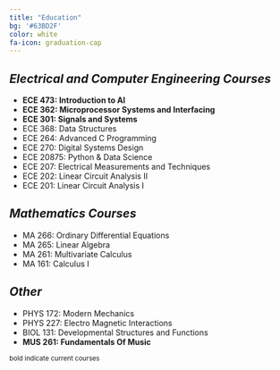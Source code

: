 ```yaml
---
title: "Education"
bg: '#63BD2F'
color: white
fa-icon: graduation-cap
---
```


## _Electrical and Computer Engineering Courses_
 - __ECE 473: Introduction to AI__
 - __ECE 362: Microprocessor Systems and Interfacing__
 - __ECE 301: Signals and Systems__
 - ECE 368: Data Structures
 - ECE 264: Advanced C Programming
 - ECE 270: Digital Systems Design
 - ECE 20875: Python & Data Science 
 - ECE 207: Electrical Measurements and Techniques
 - ECE 202: Linear Circuit Analysis &#8545;
 - ECE 201: Linear Circuit Analysis &#8544;

## _Mathematics Courses_
 - MA 266: Ordinary Differential Equations
 - MA 265: Linear Algebra
 - MA 261: Multivariate Calculus
 - MA 161: Calculus &#8544;

## _Other_
 - PHYS 172: Modern Mechanics
 - PHYS 227: Electro Magnetic Interactions
 - BIOL 131: Developmental Structures and Functions
 - __MUS 261: Fundamentals Of Music__


<small>bold indicate current courses</small>
